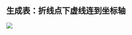 ## 生成表：折线点下虚线连到坐标轴
![](https://zjpimage.oss-cn-qingdao.aliyuncs.com/excel%E7%94%9F%E6%88%90%E8%A1%A8%E6%8A%98%E7%BA%BF%E7%82%B9%E4%B8%8B%E8%99%9A%E7%BA%BF%E8%BF%9E%E5%88%B0%E5%9D%90%E6%A0%87%E8%BD%B4.png)


